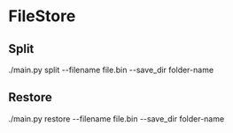 # FileStore

## Split
./main.py split --filename file.bin --save_dir folder-name

## Restore
./main.py restore --filename file.bin --save_dir folder-name